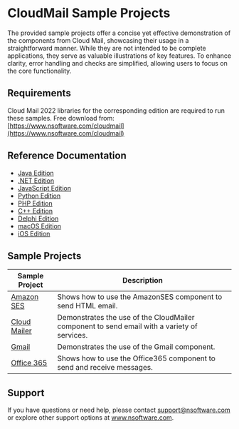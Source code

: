 # CloudMail Sample Projects
The provided sample projects offer a concise yet effective demonstration of the components from Cloud Mail, showcasing their usage in a straightforward manner. While they are not intended to be complete applications, they serve as valuable illustrations of key features. To enhance clarity, error handling and checks are simplified, allowing users to focus on the core functionality.

## Requirements
Cloud Mail 2022 libraries for the corresponding edition are required to run these samples.  Free download from: [https://www.nsoftware.com/cloudmail](https://www.nsoftware.com/cloudmail)

## Reference Documentation
* [Java Edition](https://cdn.nsoftware.com/help/EMH/java/)
* [.NET Edition](https://cdn.nsoftware.com/help/EMH/cs/)
* [JavaScript Edition](https://cdn.nsoftware.com/help/EMH/js/)
* [Python Edition](https://cdn.nsoftware.com/help/EMH/py/)
* [PHP Edition](https://cdn.nsoftware.com/help/EMH/php/)
* [C++ Edition](https://cdn.nsoftware.com/help/EMH/cpp/)
* [Delphi Edition](https://cdn.nsoftware.com/help/EMH/dlp/)
* [macOS Edition](https://cdn.nsoftware.com/help/EMH/mac/)
* [iOS Edition](https://cdn.nsoftware.com/help/EMH/mac/)

## Sample Projects
| Sample Project | Description |
| --- | --- |
| [Amazon SES](./Cloud%20Mail%20Samples/Amazon%20SES) | Shows how to use the AmazonSES component to send HTML email. |
| [Cloud Mailer](./Cloud%20Mail%20Samples/Cloud%20Mailer) | Demonstrates the use of the CloudMailer component to send email with a variety of services. |
| [Gmail](./Cloud%20Mail%20Samples/Gmail) | Demonstrates the use of the Gmail component. |
| [Office 365](./Cloud%20Mail%20Samples/Office%20365) | Shows how to use the Office365 component to send and receive messages. |

## Support
If you have questions or need help, please contact support@nsoftware.com or explore other support options 
at www.nsoftware.com.
